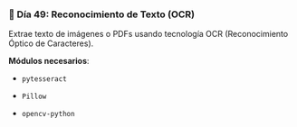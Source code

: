 ### 📝 Día 49: Reconocimiento de Texto (OCR)

Extrae texto de imágenes o PDFs usando tecnología OCR (Reconocimiento Óptico de Caracteres).

**Módulos necesarios**:

- `pytesseract`
    
- `Pillow`
    
- `opencv-python`